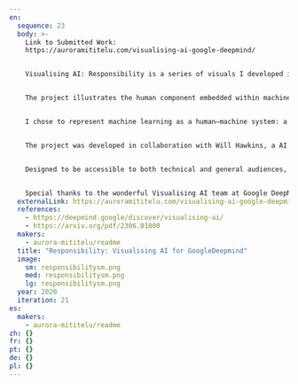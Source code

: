 ```yaml
---
en:
  sequence: 23
  body: >-
    L﻿ink to Submitted Work:
    https://auroramititelu.com/visualising-ai-google-deepmind/


    Visualising AI: Responsibility is a series of visuals I developed in collaboration with Google DeepMind as part of their public engagement program.


    The project illustrates the human component embedded within machine learning algorithms, particularly in data enrichment practices. Using computer-generated imagery and animation, it employs symbolic and metaphorical visual language to represent the mechanics of data enrichment, emphasizing the human presence at the center of machine learning models. It visualizes how different data types cluster within automated AI systems, and where human intervention occurs, represented through the presence of hands that refine and alter the data.


    I chose to represent machine learning as a human–machine system: a symbiotic ecosystem that foregrounds the social and cultural dimensions of software, since a significant amount of human labor remains essential in areas such as data enrichment, algorithm design and adjustment, and data governance. This work highlights the ethical responsibility carried by both developers and systems as they shape intelligent technologies.


    The project was developed in collaboration with Will Hawkins, a AI researcher at Google DeepMind, and is based on his paper co-authored with Brent Mittelstadt, The Ethical Ambiguity of AI Data Enrichment: Measuring Gaps in Research Ethics Norms and Practices, published in June 2023.


    Designed to be accessible to both technical and general audiences, the work has been published across platforms including DeepMind’s website and social media. It aims to foster visual literacy around emerging technologies and encourage deeper public engagement with the ethical, emotional, and symbolic layers of machine intelligence.


    Special thanks to the wonderful Visualising AI team at Google DeepMind – Emma Yousif, Gaby Pearl and Ross West – for their collaboration and support throughout the development of this project.
  externalLink: https://auroramititelu.com/visualising-ai-google-deepmind/
  references:
    - https://deepmind.google/discover/visualising-ai/
    - https://arxiv.org/pdf/2306.01800
  makers:
    - aurora-mititelu/readme
  title: "Responsibility: Visualising AI for GoogleDeepmind"
  image:
    sm: responsibilitysm.png
    med: responsibilitysm.png
    lg: responsibilitysm.png
  year: 2020
  iteration: 21
es:
  makers:
    - aurora-mititelu/readme
zh: {}
fr: {}
pt: {}
de: {}
pl: {}
---
```

